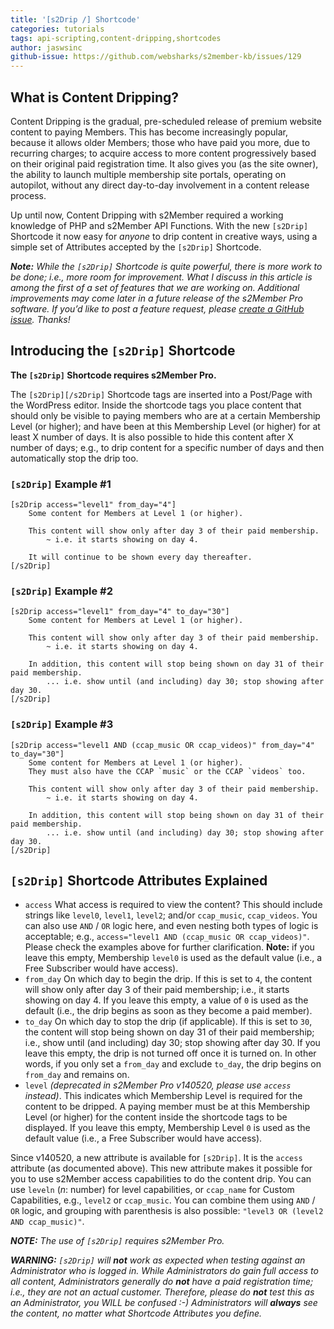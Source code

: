 ```yaml
---
title: '[s2Drip /] Shortcode'
categories: tutorials
tags: api-scripting,content-dripping,shortcodes
author: jaswsinc
github-issue: https://github.com/websharks/s2member-kb/issues/129
---
```


## What is Content Dripping?

Content Dripping is the gradual, pre-scheduled release of premium website content to paying Members. This has become increasingly popular, because it allows older Members; those who have paid you more, due to recurring charges; to acquire access to more content progressively based on their original paid registration time. It also gives you (as the site owner), the ability to launch multiple membership site portals, operating on autopilot, without any direct day-to-day involvement in a content release process.

Up until now, Content Dripping with s2Member required a working knowledge of PHP and s2Member API Functions. With the new `[s2Drip]` Shortcode it now easy for _anyone_ to drip content in creative ways, using a simple set of Attributes accepted by the `[s2Drip]` Shortcode.

_**Note:** While the `[s2Drip]` Shortcode is quite powerful, there is more work to be done; i.e., more room for improvement. What I discuss in this article is among the first of a set of features that we are working on. Additional improvements may come later in a future release of the s2Member Pro software. If you’d like to post a feature request, please [create a GitHub issue](https://github.com/websharks/s2member/issues). Thanks!_

## Introducing the `[s2Drip]` Shortcode

**The `[s2Drip]` Shortcode requires s2Member Pro.**

The `[s2Drip][/s2Drip]` Shortcode tags are inserted into a Post/Page with the WordPress editor. Inside the shortcode tags you place content that should only be visible to paying members who are at a certain Membership Level (or higher); and have been at this Membership Level (or higher) for at least X number of days. It is also possible to hide this content after X number of days; e.g., to drip content for a specific number of days and then automatically stop the drip too.

### `[s2Drip]` Example #1

```text
[s2Drip access="level1" from_day="4"]
    Some content for Members at Level 1 (or higher).

    This content will show only after day 3 of their paid membership.
        ~ i.e. it starts showing on day 4.

    It will continue to be shown every day thereafter.
[/s2Drip]
```

### `[s2Drip]` Example #2

```text
[s2Drip access="level1" from_day="4" to_day="30"]
    Some content for Members at Level 1 (or higher).

    This content will show only after day 3 of their paid membership.
        ~ i.e. it starts showing on day 4.

    In addition, this content will stop being shown on day 31 of their paid membership.
        ... i.e. show until (and including) day 30; stop showing after day 30.
[/s2Drip]
```

### `[s2Drip]` Example #3

```text
[s2Drip access="level1 AND (ccap_music OR ccap_videos)" from_day="4" to_day="30"]
    Some content for Members at Level 1 (or higher).
    They must also have the CCAP `music` or the CCAP `videos` too.

    This content will show only after day 3 of their paid membership.
        ~ i.e. it starts showing on day 4.

    In addition, this content will stop being shown on day 31 of their paid membership.
        ... i.e. show until (and including) day 30; stop showing after day 30.
[/s2Drip]
```

## `[s2Drip]` Shortcode Attributes Explained

<div class="li-margins"></div>

-   `access` What access is required to view the content? This should include strings like `level0`, `level1`, `level2`; and/or `ccap_music`, `ccap_videos`. You can also use `AND` / `OR` logic here, and even nesting both types of logic is acceptable; e.g., `access="level1 AND (ccap_music OR ccap_videos)"`. Please check the examples above for further clarification. **Note:** if you leave this empty, Membership `level0` is used as the default value (i.e., a Free Subscriber would have access).
-   `from_day` On which day to begin the drip. If this is set to `4`, the content will show only after day 3 of their paid membership; i.e., it starts showing on day 4. If you leave this empty, a value of `0` is used as the default (i.e., the drip begins as soon as they become a paid member).
-   `to_day` On which day to stop the drip (if applicable). If this is set to `30`, the content will stop being shown on day 31 of their paid membership; i.e., show until (and including) day 30; stop showing after day 30. If you leave this empty, the drip is not turned off once it is turned on. In other words, if you only set a `from_day` and exclude `to_day`, the drip begins on `from_day` and remains on.
-   `level` *(deprecated in s2Member Pro v140520, please use `access` instead)*. This indicates which Membership Level is required for the content to be dripped. A paying member must be at this Membership Level (or higher) for the content inside the shortcode tags to be displayed. If you leave this empty, Membership Level `0` is used as the default value (i.e., a Free Subscriber would have access).

Since v140520, a new attribute is available for `[s2Drip]`. It is the `access` attribute (as documented above). This new attribute makes it possible for you to use s2Member access capabilities to do the content drip. You can use `leveln` (*n*: number) for level capabilities, or `ccap_name` for Custom Capabilities, e.g., `level2` or `ccap_music`. You can combine them using `AND` / `OR` logic, and grouping with parenthesis is also possible: `"level3 OR (level2 AND ccap_music)"`.

_**NOTE:** The use of `[s2Drip]` requires s2Member Pro._

_**WARNING:** `[s2Drip]` will **not** work as expected when testing against an Administrator who is logged in. While Administrators do gain full access to all content, Administrators generally do **not** have a paid registration time; i.e., they are not an actual customer. Therefore, please do **not** test this as an Administrator, you WILL be confused :-) Administrators will **always** see the content, no matter what Shortcode Attributes you define._
